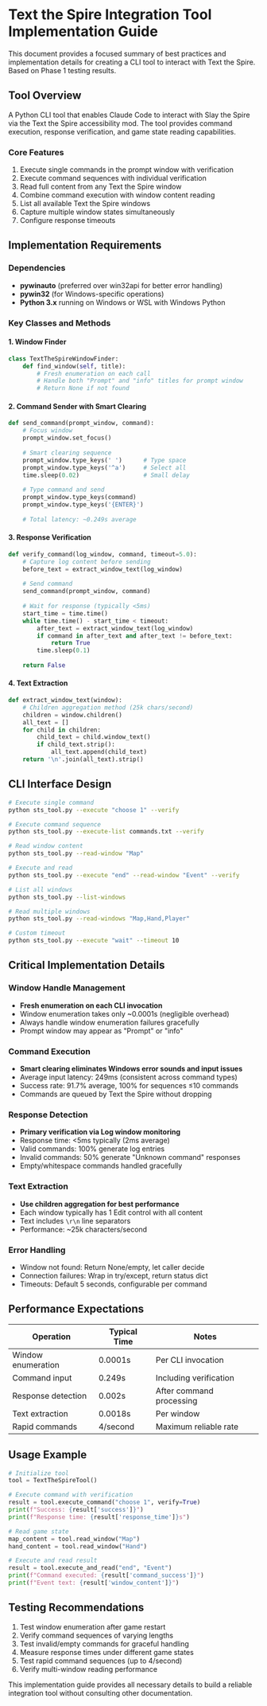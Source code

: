 # Text the Spire Integration Tool Implementation Guide

This document provides a focused summary of best practices and implementation details for creating a CLI tool to interact with Text the Spire. Based on Phase 1 testing results.

## Tool Overview

A Python CLI tool that enables Claude Code to interact with Slay the Spire via the Text the Spire accessibility mod. The tool provides command execution, response verification, and game state reading capabilities.

### Core Features
1. Execute single commands in the prompt window with verification
2. Execute command sequences with individual verification
3. Read full content from any Text the Spire window
4. Combine command execution with window content reading
5. List all available Text the Spire windows
6. Capture multiple window states simultaneously
7. Configure response timeouts

## Implementation Requirements

### Dependencies
- **pywinauto** (preferred over win32api for better error handling)
- **pywin32** (for Windows-specific operations)
- **Python 3.x** running on Windows or WSL with Windows Python

### Key Classes and Methods

#### 1. Window Finder
```python
class TextTheSpireWindowFinder:
    def find_window(self, title):
        # Fresh enumeration on each call
        # Handle both "Prompt" and "info" titles for prompt window
        # Return None if not found
```

#### 2. Command Sender with Smart Clearing
```python
def send_command(prompt_window, command):
    # Focus window
    prompt_window.set_focus()
    
    # Smart clearing sequence
    prompt_window.type_keys(' ')      # Type space
    prompt_window.type_keys('^a')     # Select all
    time.sleep(0.02)                  # Small delay
    
    # Type command and send
    prompt_window.type_keys(command)
    prompt_window.type_keys('{ENTER}')
    
    # Total latency: ~0.249s average
```

#### 3. Response Verification
```python
def verify_command(log_window, command, timeout=5.0):
    # Capture log content before sending
    before_text = extract_window_text(log_window)
    
    # Send command
    send_command(prompt_window, command)
    
    # Wait for response (typically <5ms)
    start_time = time.time()
    while time.time() - start_time < timeout:
        after_text = extract_window_text(log_window)
        if command in after_text and after_text != before_text:
            return True
        time.sleep(0.1)
    
    return False
```

#### 4. Text Extraction
```python
def extract_window_text(window):
    # Children aggregation method (25k chars/second)
    children = window.children()
    all_text = []
    for child in children:
        child_text = child.window_text()
        if child_text.strip():
            all_text.append(child_text)
    return '\n'.join(all_text).strip()
```

## CLI Interface Design

```bash
# Execute single command
python sts_tool.py --execute "choose 1" --verify

# Execute command sequence
python sts_tool.py --execute-list commands.txt --verify

# Read window content
python sts_tool.py --read-window "Map"

# Execute and read
python sts_tool.py --execute "end" --read-window "Event" --verify

# List all windows
python sts_tool.py --list-windows

# Read multiple windows
python sts_tool.py --read-windows "Map,Hand,Player"

# Custom timeout
python sts_tool.py --execute "wait" --timeout 10
```

## Critical Implementation Details

### Window Handle Management
- **Fresh enumeration on each CLI invocation**
- Window enumeration takes only ~0.0001s (negligible overhead)
- Always handle window enumeration failures gracefully
- Prompt window may appear as "Prompt" or "info"

### Command Execution
- **Smart clearing eliminates Windows error sounds and input issues**
- Average input latency: 249ms (consistent across command types)
- Success rate: 91.7% average, 100% for sequences ≤10 commands
- Commands are queued by Text the Spire without dropping

### Response Detection
- **Primary verification via Log window monitoring**
- Response time: <5ms typically (2ms average)
- Valid commands: 100% generate log entries
- Invalid commands: 50% generate "Unknown command" responses
- Empty/whitespace commands handled gracefully

### Text Extraction
- **Use children aggregation for best performance**
- Each window typically has 1 Edit control with all content
- Text includes `\r\n` line separators
- Performance: ~25k characters/second

### Error Handling
- Window not found: Return None/empty, let caller decide
- Connection failures: Wrap in try/except, return status dict
- Timeouts: Default 5 seconds, configurable per command

## Performance Expectations

| Operation | Typical Time | Notes |
|-----------|-------------|-------|
| Window enumeration | 0.0001s | Per CLI invocation |
| Command input | 0.249s | Including verification |
| Response detection | 0.002s | After command processing |
| Text extraction | 0.0018s | Per window |
| Rapid commands | 4/second | Maximum reliable rate |

## Usage Example

```python
# Initialize tool
tool = TextTheSpireTool()

# Execute command with verification
result = tool.execute_command("choose 1", verify=True)
print(f"Success: {result['success']}")
print(f"Response time: {result['response_time']}s")

# Read game state
map_content = tool.read_window("Map")
hand_content = tool.read_window("Hand")

# Execute and read result
result = tool.execute_and_read("end", "Event")
print(f"Command executed: {result['command_success']}")
print(f"Event text: {result['window_content']}")
```

## Testing Recommendations

1. Test window enumeration after game restart
2. Verify command sequences of varying lengths
3. Test invalid/empty commands for graceful handling
4. Measure response times under different game states
5. Test rapid command sequences (up to 4/second)
6. Verify multi-window reading performance

This implementation guide provides all necessary details to build a reliable integration tool without consulting other documentation.